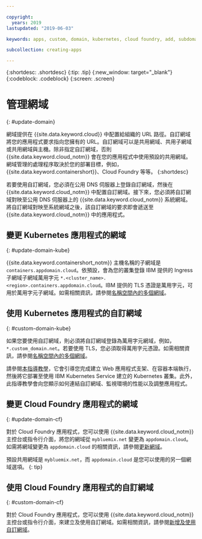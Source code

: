 ```yaml
---

copyright:
  years: 2019
lastupdated: "2019-06-03"

keywords: apps, custom, domain, kubernetes, cloud foundry, add, subdomain, custom domain, dns, domainname, domain name, endpoint, update, migrate

subcollection: creating-apps

---
```


{:shortdesc: .shortdesc}
{:tip: .tip}
{:new_window: target="_blank"}
{:codeblock: .codeblock}
{:screen: .screen}

# 管理網域
{: #update-domain}

網域提供在 {{site.data.keyword.cloud}} 中配置給組織的 URL 路徑。自訂網域將您的應用程式要求指向您擁有的 URL。自訂網域可以是共用網域、共用子網域或共用網域與主機。除非指定自訂網域，否則 {{site.data.keyword.cloud_notm}} 會在您的應用程式中使用預設的共用網域。網域管理的處理程序取決於您的部署目標，例如，{{site.data.keyword.containershort}}、Cloud Foundry 等等。
{:shortdesc}

若要使用自訂網域，您必須在公用 DNS 伺服器上登錄自訂網域，然後在 {{site.data.keyword.cloud_notm}} 中配置自訂網域。接下來，您必須將自訂網域對映至公用 DNS 伺服器上的 {{site.data.keyword.cloud_notm}} 系統網域。將自訂網域對映至系統網域之後，該自訂網域的要求即會遞送至 {{site.data.keyword.cloud_notm}} 中的應用程式。

## 變更 Kubernetes 應用程式的網域
{: #update-domain-kube}

{{site.data.keyword.containershort_notm}} 主機名稱的子網域是 `containers.appdomain.cloud`。依預設，會為您的叢集登錄 IBM 提供的 Ingress 子網域子網域萬用字元 `*.<cluster_name>.<region>.containers.appdomain.cloud`。IBM 提供的 TLS 憑證是萬用字元，可用於萬用字元子網域。如需相關資訊，請參閱[名稱空間內的多個網域](/docs/containers?topic=containers-ingress#multi-domains)。

## 使用 Kubernetes 應用程式的自訂網域
{: #custom-domain-kube}

如果您要使用自訂網域，則必須將自訂網域登錄為萬用字元網域，例如，`*.custom_domain.net`。若要使用 TLS，您必須取得萬用字元憑證。如需相關資訊，請參閱[名稱空間內的多個網域](/docs/containers?topic=containers-ingress#multi-domains)。

請參閱[本指導教學](/docs/tutorials?topic=solution-tutorials-scalable-webapp-kubernetes)，它會引導您完成建立 Web 應用程式支架、在容器本端執行，然後將它部署至使用 IBM Kubernetes Service 建立的 Kubernetes 叢集。此外，此指導教學會向您顯示如何連結自訂網域、監視環境的性能以及調整應用程式。

## 變更 Cloud Foundry 應用程式的網域
{: #update-domain-cf}

對於 Cloud Foundry 應用程式，您可以使用 {{site.data.keyword.cloud_notm}} 主控台或指令行介面，將您的網域從 `mybluemix.net` 變更為 `appdomain.cloud`。如需將網域變更為 `appdomain.cloud` 的相關資訊，請參閱[更新網域](/docs/cloud-foundry-public?topic=cloud-foundry-public-update-domain)。

預設共用網域是 `mybluemix.net`，而 `appdomain.cloud` 是您可以使用的另一個網域選項。
{: tip}

## 使用 Cloud Foundry 應用程式的自訂網域
{: #custom-domain-cf}

對於 Cloud Foundry 應用程式，您可以使用 {{site.data.keyword.cloud_notm}} 主控台或指令行介面，來建立及使用自訂網域。如需相關資訊，請參閱[新增及使用自訂網域](/docs/cloud-foundry-public?topic=cloud-foundry-public-custom-domains)。

